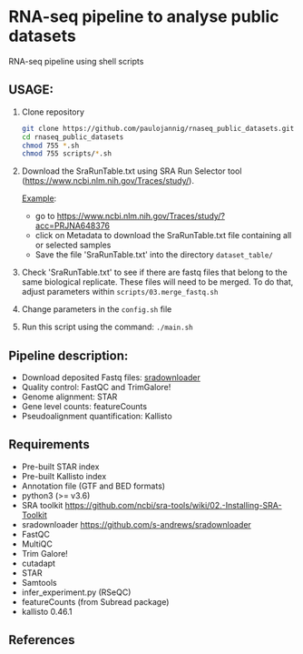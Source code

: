 # RNA-seq pipeline to analyse public datasets
RNA-seq pipeline using shell scripts

## USAGE: 

1. Clone repository 

    ```bash
    git clone https://github.com/paulojannig/rnaseq_public_datasets.git
    cd rnaseq_public_datasets
    chmod 755 *.sh
    chmod 755 scripts/*.sh
    ```
3. Download the SraRunTable.txt using SRA Run Selector tool (https://www.ncbi.nlm.nih.gov/Traces/study/). 

    <U>Example</U>:
   - go to https://www.ncbi.nlm.nih.gov/Traces/study/?acc=PRJNA648376
   - click on Metadata to download the SraRunTable.txt file containing all or selected samples
   - Save the file 'SraRunTable.txt' into the directory `dataset_table/`
4. Check 'SraRunTable.txt' to see if there are fastq files that belong to the same biological replicate. These files will need to be merged. To do that, adjust parameters within `scripts/03.merge_fastq.sh`
5. Change parameters in the `config.sh` file
6. Run this script using the command: `./main.sh`

## Pipeline description:

- Download deposited Fastq files: [sradownloader](https://github.com/s-andrews/sradownloader) 
- Quality control: FastQC and TrimGalore!
- Genome alignment: STAR
- Gene level counts: featureCounts
- Pseudoalignment quantification: Kallisto

## Requirements
  - Pre-built STAR index
  - Pre-built Kallisto index
  - Annotation file (GTF and BED formats)
  - python3 (>= v3.6)
  - SRA toolkit https://github.com/ncbi/sra-tools/wiki/02.-Installing-SRA-Toolkit
  - sradownloader https://github.com/s-andrews/sradownloader
  - FastQC
  - MultiQC
  - Trim Galore!
  - cutadapt
  - STAR
  - Samtools
  - infer_experiment.py (RSeQC)
  - featureCounts (from Subread package)
  - kallisto 0.46.1

## References